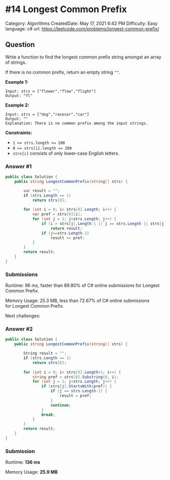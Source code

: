 # #14 Longest Common Prefix

Category: Algorithms
CreatedDate: May 17, 2021 6:42 PM
Difficulty: Easy
language: c#
url: https://leetcode.com/problems/longest-common-prefix/

## Question

Write a function to find the longest common prefix string amongst an array of strings.

If there is no common prefix, return an empty string `""`.

**Example 1:**

```
Input: strs = ["flower","flow","flight"]
Output: "fl"

```

**Example 2:**

```
Input: strs = ["dog","racecar","car"]
Output: ""
Explanation: There is no common prefix among the input strings.

```

**Constraints:**

- `1 <= strs.length <= 200`
- `0 <= strs[i].length <= 200`
- `strs[i]` consists of only lower-case English letters.

### Answer #1

```csharp
public class Solution {
    public string LongestCommonPrefix(string[] strs) {

        var result = "";
        if (strs.Length == 1)
            return strs[0];
        
        for (int i = 0; i< strs[0].Length; i++) {
            var pref = strs[0][i];
            for (int j = 1; j<strs.Length; j++) {
                if (i > strs[j].Length-1 || j == strs.Length || strs[j][i] != pref)
                    return result;
                if (j==strs.Length-1)
                    result += pref;
            }
        }
        return result;
    }
}
```

### Submissions

Runtime: 96 ms, faster than 89.80% of C# online submissions for Longest Common Prefix.

Memory Usage: 25.3 MB, less than 72.67% of C# online submissions for Longest Common Prefix.

Next challenges:

### Answer #2

```csharp
public class Solution {
    public string LongestCommonPrefix(string[] strs) {

        String result = "";
        if (strs.Length == 1)
            return strs[0];
        
        for (int i = 0; i< strs[0].Length+1; i++) {
            string pref = strs[0].Substring(0, i);
            for (int j = 1; j<strs.Length; j++) {
                if (strs[j].StartsWith(pref)) {
                    if (j == strs.Length-1) {
                        result = pref;
                    }
                    continue;
                }
                break;
            }
        }
        return result;
    }
}
```

### Submission

Runtime: **136 ms**

Memory Usage: **25.9 MB**